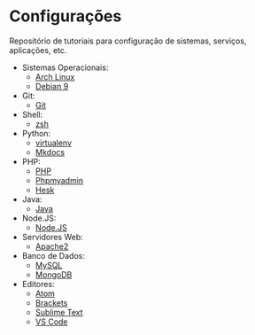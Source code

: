 Configurações
=============

Repositório de tutoriais para configuração de sistemas, serviços, aplicações, etc.

- Sistemas Operacionais:
	- [Arch Linux](mds/sistemas-operacionais/arch-linux.md)
	- [Debian 9](mds/sistemas-operacionais/debian9.md)
- Git:
	- [Git](mds/git/git.md)
- Shell:
	- [zsh](mds/shell/zsh.md)
- Python:
	- [virtualenv](mds/python/virtualenv.md)
	- [Mkdocs](mds/python/mkdocs.md)
- PHP:
	- [PHP](mds/php/php.md)
	- [Phpmyadmin](mds/php/phpmyadmin.md)
	- [Hesk](mds/php/hesk.md)
- Java:
	- [Java](mds/java/jre.md)
- Node.JS:
	- [Node.JS](mds/nodejs/nodejs.md)
- Servidores Web:
	- [Apache2](mds/servidores-web/apache.md)
- Banco de Dados:
	- [MySQL](mds/banco-de-dados/mysql.md)
	- [MongoDB](mds/banco-de-dados/mongodb.md)
- Editores:
	- [Atom](mds/editores-de-codigo/atom.md)
	- [Brackets](mds/editores-de-codigo/brackets.md)
	- [Sublime Text](mds/editores-de-codigo/sublime-text.md)
	- [VS Code](mds/editores-de-codigo/vs-code.md)
